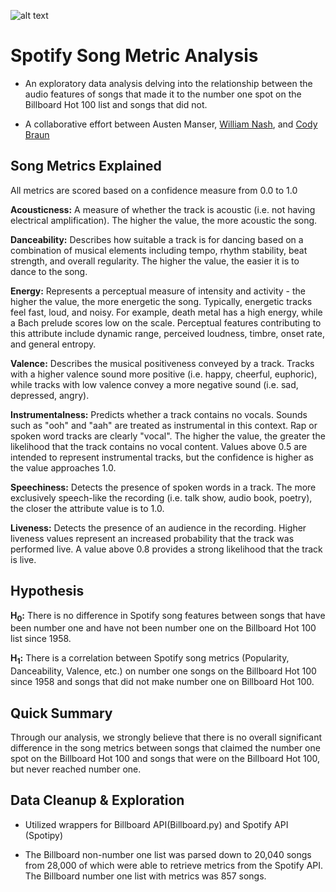 ![alt text](https://github.com/Amanser/Spotify_Analysis/blob/master/SongMetrics_Presentation/Images/spotify_logo.png)

# Spotify Song Metric Analysis

* An exploratory data analysis delving into the relationship between the audio features of songs that made it to the number one spot on the Billboard Hot 100 list and songs that did not.

* A collaborative effort between Austen Manser, [William Nash](https://github.com/wwenash), and [Cody Braun](https://github.com/codybraun1)

## Song Metrics Explained

All metrics are scored based on a confidence measure from 0.0 to 1.0

**Acousticness:** A measure of whether the track is acoustic (i.e. not having electrical amplification). The higher the value, the more acoustic the song.

**Danceability:** Describes how suitable a track is for dancing based on a combination of musical elements including tempo, rhythm stability, beat strength, and overall regularity. The higher the value, the easier it is to dance to the song. 

**Energy:** Represents a perceptual measure of intensity and activity - the higher the value, the more energetic the song. Typically, energetic tracks feel fast, loud, and noisy. For example, death metal has a high energy, while a Bach prelude scores low on the scale. Perceptual features contributing to this attribute include dynamic range, perceived loudness, timbre, onset rate, and general entropy.

**Valence:** Describes the musical positiveness conveyed by a track. Tracks with a higher valence sound more positive (i.e. happy, cheerful, euphoric), while tracks with low valence convey a more negative sound (i.e. sad, depressed, angry).

**Instrumentalness:** Predicts whether a track contains no vocals. Sounds such as "ooh" and "aah" are treated as instrumental in this context. Rap or spoken word tracks are clearly "vocal". The higher the value, the greater the likelihood that the track contains no vocal content. Values above 0.5 are intended to represent instrumental tracks, but the confidence is higher as the value approaches 1.0.

**Speechiness:** Detects the presence of spoken words in a track. The more exclusively speech-like the recording (i.e. talk show, audio book, poetry), the closer the attribute value is to 1.0.

**Liveness:** Detects the presence of an audience in the recording. Higher liveness values represent an increased probability that the track was performed live. A value above 0.8 provides a strong likelihood that the track is live.


## Hypothesis

**H<sub>0</sub>:** There is no difference in Spotify song features between songs that have been number one and have not been number one on the Billboard Hot 100 list since 1958.

**H<sub>1</sub>:** There is a correlation between Spotify song metrics (Popularity, Danceability, Valence, etc.) on number one songs on the Billboard Hot 100 since 1958 and songs that did not make number one on Billboard Hot 100.


## Quick Summary

Through our analysis, we strongly believe that there is no overall significant difference in the song metrics between songs that claimed the number one spot on the Billboard Hot 100 and songs that were on the Billboard Hot 100, but never reached number one.


## Data Cleanup & Exploration

* Utilized wrappers for Billboard API(Billboard.py) and Spotify API (Spotipy)

* The Billboard non-number one list was parsed down to 20,040 songs from 28,000 of which were able to retrieve metrics from the Spotify API. The Billboard number one list with metrics was 857 songs.











